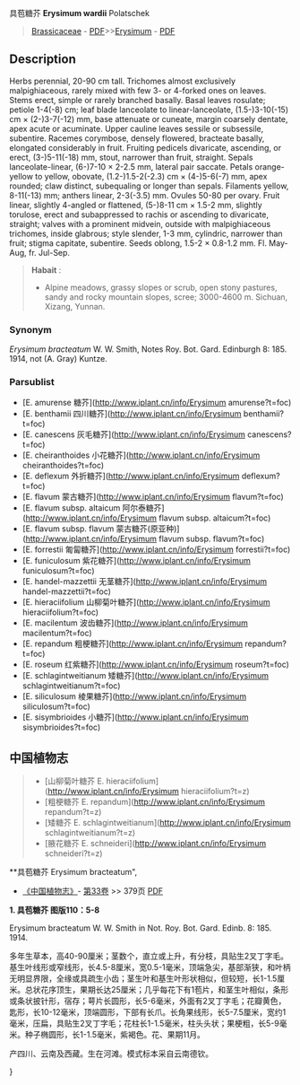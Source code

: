 具苞糖芥 **Erysimum wardii** Polatschek

> [Brassicaceae](http://www.iplant.cn/info/Brassicaceae?t=foc) - [PDF](http://www.iplant.cn/foc/pdf/Brassicaceae.pdf)>>[Erysimum](http://www.iplant.cn/info/Erysimum?t=foc) - [PDF](http://www.iplant.cn/foc/pdf/Erysimum.pdf)

## Description

Herbs perennial, 20-90 cm tall. Trichomes almost exclusively malpighiaceous, rarely mixed with few 3- or 4-forked ones on leaves. Stems erect, simple or rarely branched basally. Basal leaves rosulate; petiole 1-4(-8) cm; leaf blade lanceolate to linear-lanceolate, (1.5-)3-10(-15) cm × (2-)3-7(-12) mm, base attenuate or cuneate, margin coarsely dentate, apex acute or acuminate. Upper cauline leaves sessile or subsessile, subentire. Racemes corymbose, densely flowered, bracteate basally, elongated considerably in fruit. Fruiting pedicels divaricate, ascending, or erect, (3-)5-11(-18) mm, stout, narrower than fruit, straight. Sepals lanceolate-linear, (6-)7-10 × 2-2.5 mm, lateral pair saccate. Petals orange-yellow to yellow, obovate, (1.2-)1.5-2(-2.3) cm × (4-)5-6(-7) mm, apex rounded; claw distinct, subequaling or longer than sepals. Filaments yellow, 8-11(-13) mm; anthers linear, 2-3(-3.5) mm. Ovules 50-80 per ovary. Fruit linear, slightly 4-angled or flattened, (5-)8-11 cm × 1.5-2 mm, slightly torulose, erect and subappressed to rachis or ascending to divaricate, straight; valves with a prominent midvein, outside with malpighiaceous trichomes, inside glabrous; style slender, 1-3 mm, cylindric, narrower than fruit; stigma capitate, subentire. Seeds oblong, 1.5-2 × 0.8-1.2 mm. Fl. May-Aug, fr. Jul-Sep.


> **Habait** : 
>* Alpine meadows, grassy slopes or scrub, open stony pastures, sandy and rocky mountain slopes, scree; 3000-4600 m. Sichuan, Xizang, Yunnan.

### Synonym
*Erysimum bracteatum* W. W. Smith, Notes Roy. Bot. Gard. Edinburgh 8: 185. 1914, not (A. Gray) Kuntze.



### Parsublist

* [E.  amurense  糖芥](http://www.iplant.cn/info/Erysimum amurense?t=foc)
* [E.  benthamii  四川糖芥](http://www.iplant.cn/info/Erysimum benthamii?t=foc)
* [E.  canescens  灰毛糖芥](http://www.iplant.cn/info/Erysimum canescens?t=foc)
* [E.  cheiranthoides  小花糖芥](http://www.iplant.cn/info/Erysimum cheiranthoides?t=foc)
* [E.  deflexum  外折糖芥](http://www.iplant.cn/info/Erysimum deflexum?t=foc)
* [E.  flavum  蒙古糖芥](http://www.iplant.cn/info/Erysimum flavum?t=foc)
* [E.  flavum subsp. altaicum  阿尔泰糖芥](http://www.iplant.cn/info/Erysimum flavum subsp. altaicum?t=foc)
* [E.  flavum subsp. flavum  蒙古糖芥(原亚种)](http://www.iplant.cn/info/Erysimum flavum subsp. flavum?t=foc)
* [E.  forrestii  匍匐糖芥](http://www.iplant.cn/info/Erysimum forrestii?t=foc)
* [E.  funiculosum  紫花糖芥](http://www.iplant.cn/info/Erysimum funiculosum?t=foc)
* [E.  handel-mazzettii  无茎糖芥](http://www.iplant.cn/info/Erysimum handel-mazzettii?t=foc)
* [E.  hieraciifolium  山柳菊叶糖芥](http://www.iplant.cn/info/Erysimum hieraciifolium?t=foc)
* [E.  macilentum  波齿糖芥](http://www.iplant.cn/info/Erysimum macilentum?t=foc)
* [E.  repandum  粗梗糖芥](http://www.iplant.cn/info/Erysimum repandum?t=foc)
* [E.  roseum  红紫糖芥](http://www.iplant.cn/info/Erysimum roseum?t=foc)
* [E.  schlagintweitianum  矮糖芥](http://www.iplant.cn/info/Erysimum schlagintweitianum?t=foc)
* [E.  siliculosum  棱果糖芥](http://www.iplant.cn/info/Erysimum siliculosum?t=foc)
* [E.  sisymbrioides  小糖芥](http://www.iplant.cn/info/Erysimum sisymbrioides?t=foc)


## 中国植物志

> * [山柳菊叶糖芥  E.  hieraciifolium](http://www.iplant.cn/info/Erysimum hieraciifolium?t=z)
> * [粗梗糖芥  E.  repandum](http://www.iplant.cn/info/Erysimum repandum?t=z)
> * [矮糖芥  E.  schlagintweitianum](http://www.iplant.cn/info/Erysimum schlagintweitianum?t=z)
> * [腋花糖芥  E.  schneideri](http://www.iplant.cn/info/Erysimum schneideri?t=z)


**具苞糖芥 Erysimum bracteatum",



* [《中国植物志》](http://www.iplant.cn/frps)- [第33卷](http://www.iplant.cn/frps/vol/33) >> 379页 [PDF](http://www.iplant.cn/frps/pdf/33/379.PDF)


**1. 具苞糖芥 图版110：5-8**

Erysimum bracteatum W. W. Smith in Not. Roy. Bot. Gard. Edinb. 8: 185. 1914.

多年生草本，高40-90厘米；茎数个，直立或上升，有分枝，具贴生2叉丁字毛。基生叶线形或窄线形，长4.5-8厘米，宽0.5-1毫米，顶端急尖，基部渐狭，和叶柄无明显界限，全缘或具疏生小齿；茎生叶和基生叶形状相似，但较短，长1-1.5厘米。总状花序顶生，果期长达25厘米；几乎每花下有1苞片，和茎生叶相似，条形或条状披针形，宿存；萼片长圆形，长5-6毫米，外面有2叉丁字毛；花瓣黄色，匙形，长10-12毫米，顶端圆形，下部有长爪。长角果线形，长5-7.5厘米，宽约1毫米，压扁，具贴生2叉丁字毛；花柱长1-1.5毫米，柱头头状；果梗粗，长5-9毫米。种子椭圆形，长1-1.5毫米，紫褐色。花、果期11月。

产四川、云南及西藏。生在河滩。模式标本采自云南德钦。



}